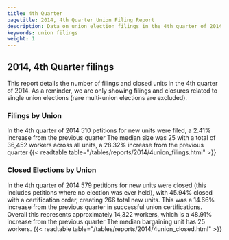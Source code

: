 ```yaml
---
title: 4th Quarter
pagetitle: 2014, 4th Quarter Union Filing Report
description: Data on union election filings in the 4th quarter of 2014
keywords: union filings
weight: 1
---
```


## 2014, 4th Quarter filings

This report details the number of filings and closed units in the 4th quarter of 2014. As a reminder, we are only showing filings and closures related to single union elections (rare multi-union elections are excluded).

### Filings by Union
In the 4th quarter of 2014 510 petitions for new units were filed, a 2.41% increase from the previous quarter The median size was 25 with a total of 36,452 workers across all units, a 28.32% increase from the previous quarter
{{< readtable table="/tables/reports/2014/4union_filings.html" >}}

### Closed Elections by Union
In the 4th quarter of 2014 579 petitions for new units were closed (this includes petitions where no election was ever held), with 45.94% closed with a certification order, creating 266 total new units. This was a 14.66% increase from the previous quarter in successful union certifications. Overall this represents approximately 14,322 workers, which is a 48.91% increase from the previous quarter The median bargaining unit has 25 workers.
{{< readtable table="/tables/reports/2014/4union_closed.html" >}}
